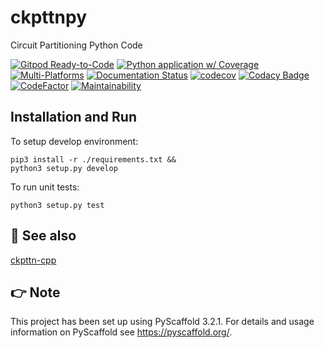 # ckpttnpy

Circuit Partitioning Python Code

[![Gitpod Ready-to-Code](https://img.shields.io/badge/Gitpod-Ready--to--Code-blue?logo=gitpod)](https://gitpod.io/#https://github.com/luk036/ckpttnpy)
[![Python application w/ Coverage](https://github.com/luk036/ckpttnpy/actions/workflows/python-app.yml/badge.svg)](https://github.com/luk036/ckpttnpy/actions/workflows/python-app.yml)
[![Multi-Platforms](https://github.com/luk036/ckpttnpy/actions/workflows/multi-platforms.yml/badge.svg)](https://github.com/luk036/ckpttnpy/actions/workflows/multi-platforms.yml)
[![Documentation Status](https://readthedocs.org/projects/ckpttnpy/badge/?version=latest)](https://ckpttnpy.readthedocs.io/en/latest/?badge=latest)
[![codecov](https://codecov.io/gh/luk036/ckpttnpy/branch/master/graph/badge.svg)](https://codecov.io/gh/luk036/ckpttnpy)
[![Codacy Badge](https://api.codacy.com/project/badge/Grade/1c8b47586d12409e95c7c143b1fec7e8)](https://app.codacy.com/app/luk036/ckpttnpy?utm_source=github.com&utm_medium=referral&utm_content=luk036/ckpttnpy&utm_campaign=Badge_Grade_Dashboard)
[![CodeFactor](https://www.codefactor.io/repository/github/luk036/ckpttnpy/badge)](https://www.codefactor.io/repository/github/luk036/ckpttnpy)
[![Maintainability](https://api.codeclimate.com/v1/badges/2551a7289b83520b6cac/maintainability)](https://codeclimate.com/github/luk036/ckpttnpy/maintainability)

## Installation and Run

To setup develop environment:

    pip3 install -r ./requirements.txt &&
    python3 setup.py develop

To run unit tests:

    python3 setup.py test

## 👀 See also

[ckpttn-cpp](https://github.com/luk036/ckpttn-cpp)

## 👉 Note

This project has been set up using PyScaffold 3.2.1. For details and usage
information on PyScaffold see <https://pyscaffold.org/>.
